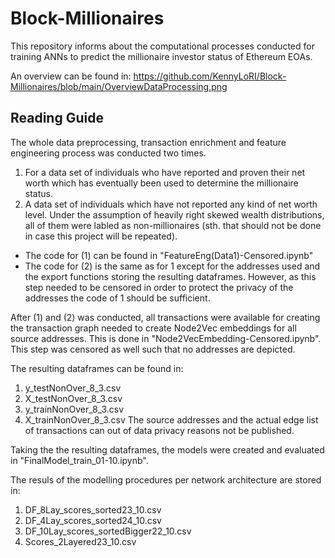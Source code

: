 # Block-Millionaires
This repository informs about the computational processes conducted for training ANNs to predict the millionaire investor status of Ethereum EOAs.

An overview can be found in: https://github.com/KennyLoRI/Block-Millionaires/blob/main/OverviewDataProcessing.png

## Reading Guide
The whole data preprocessing, transaction enrichment and feature engineering process was conducted two times. 
1. For a data set of individuals who have reported and proven their net worth which has eventually been used to determine the millionaire status. 
2. A data set of individuals which have not reported any kind of net worth level. Under the assumption of heavily right skewed wealth distributions, all of them were labled as non-millionaires (sth. that should not be done in case this project will be repeated).

- The code for (1) can be found in "FeatureEng(Data1)-Censored.ipynb"
- The code for (2) is the same as for 1 except for the addresses used and the export functions storing the resulting dataframes. However, as this step needed to be censored in order to protect the privacy of the addresses the code of 1 should be sufficient.

After (1) and (2) was conducted, all transactions were available for creating the transaction graph needed to create Node2Vec embeddings for all source addresses. This is done in "Node2VecEmbedding-Censored.ipynb". This step was censored as well such that no addresses are depicted.

The resulting dataframes can be found in: 
1. y_testNonOver_8_3.csv
2. X_testNonOver_8_3.csv
3. y_trainNonOver_8_3.csv
4. X_trainNonOver_8_3.csv
The source addresses and the actual edge list of transactions can out of data privacy reasons not be published.

Taking the the resulting dataframes, the models were created and evaluated in "FinalModel_train_01-10.ipynb". 

The resuls of the modelling procedures per network architecture are stored in: 
1. DF_8Lay_scores_sorted23_10.csv
2. DF_4Lay_scores_sorted24_10.csv
3. DF_10Lay_scores_sortedBigger22_10.csv
4. Scores_2Layered23_10.csv




